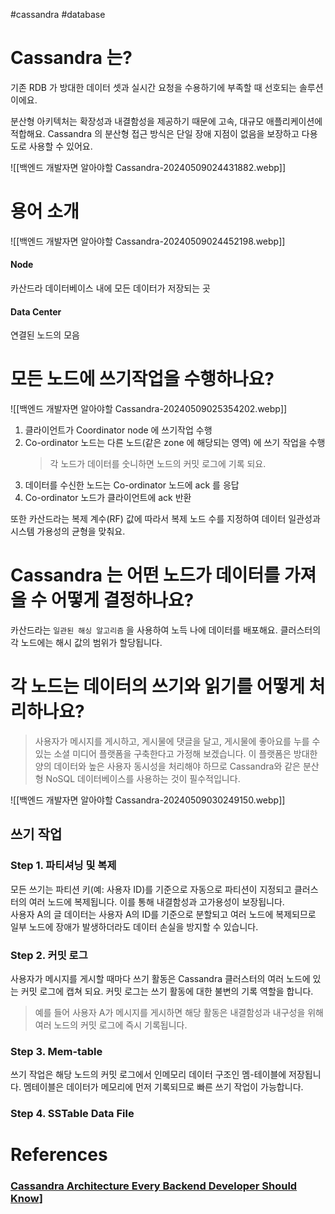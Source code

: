 #cassandra #database 
# Cassandra 는?
기존 RDB 가 방대한 데이터 셋과 실시간 요청을 수용하기에 부족할 때 선호되는 솔루션이에요.

분산형 아키텍처는 확장성과 내결함성을 제공하기 때문에 고속, 대규모 애플리케이션에 적합해요.
Cassandra 의 분산형 접근 방식은 단일 장애 지점이 없음을 보장하고 다용도로 사용할 수 있어요.

![[백엔드 개발자면 알아야할 Cassandra-20240509024431882.webp]]

# 용어 소개
![[백엔드 개발자면 알아야할 Cassandra-20240509024452198.webp]]
#### Node
카산드라 데이터베이스 내에 모든 데이터가 저장되는 곳

#### Data Center
연결된 노드의 모음

# 모든 노드에 쓰기작업을 수행하나요?
![[백엔드 개발자면 알아야할 Cassandra-20240509025354202.webp]]

1. 클라이언트가 Coordinator node 에 쓰기작업 수행
2. Co-ordinator 노드는 다른 노드(같은 zone 에 해당되는 영역) 에 쓰기 작업을 수행
   > 각 노드가 데이터를 숫니하면 노드의 커밋 로그에 기록 되요.
3. 데이터를 수신한 노드는 Co-ordinator 노드에 ack 를 응답
4. Co-ordinator 노드가 클라이언트에 ack 반환

또한 카산드라는 복제 계수(RF) 값에 따라서 복제 노드 수를 지정하여 데이터 일관성과 시스템 가용성의 균형을 맞춰요.

# Cassandra 는 어떤 노드가 데이터를 가져올 수 어떻게 결정하나요?

카산드라는 `일관된 해싱 알고리즘` 을 사용하여 노득 나에 데이터를 배포해요.
클러스터의 각 노드에는 해시 값의 범위가 할당됩니다.


# 각 노드는 데이터의 쓰기와 읽기를 어떻게 처리하나요?
> 사용자가 메시지를 게시하고, 게시물에 댓글을 달고, 게시물에 좋아요를 누를 수 있는 소셜 미디어 플랫폼을 구축한다고 가정해 보겠습니다. 이 플랫폼은 방대한 양의 데이터와 높은 사용자 동시성을 처리해야 하므로 Cassandra와 같은 분산형 NoSQL 데이터베이스를 사용하는 것이 필수적입니다.

![[백엔드 개발자면 알아야할 Cassandra-20240509030249150.webp]]

## 쓰기 작업

### Step 1. 파티셔닝 및 복제
모든 쓰기는 파티션 키(예: 사용자 ID)를 기준으로 자동으로 파티션이 지정되고 클러스터의 여러 노드에 복제됩니다. 이를 통해 내결함성과 고가용성이 보장됩니다.  
사용자 A의 글 데이터는 사용자 A의 ID를 기준으로 분할되고 여러 노드에 복제되므로 일부 노드에 장애가 발생하더라도 데이터 손실을 방지할 수 있습니다.

### Step 2. 커밋 로그
사용자가 메시지를 게시할 때마다 쓰기 활동은 Cassandra 클러스터의 여러 노드에 있는 커밋 로그에 캡쳐 되요.
커밋 로그는 쓰기 활동에 대한 불변의 기록 역할을 합니다.
> 예를 들어 사용자 A가 메시지를 게시하면 해당 활동은 내결함성과 내구성을 위해 여러 노드의 커밋 로그에 즉시 기록됩니다.

### Step 3. Mem-table
쓰기 작업은 해당 노드의 커밋 로그에서 인메모리 데이터 구조인 멤-테이블에 저장됩니다. 
멤테이블은 데이터가 메모리에 먼저 기록되므로 빠른 쓰기 작업이 가능합니다.

### Step 4. SSTable Data File


# References
### [Cassandra Architecture Every Backend Developer Should Know](https://medium.com/@somalchakrabortyy?source=post_page-----6d9d248a7463--------------------------------)]

